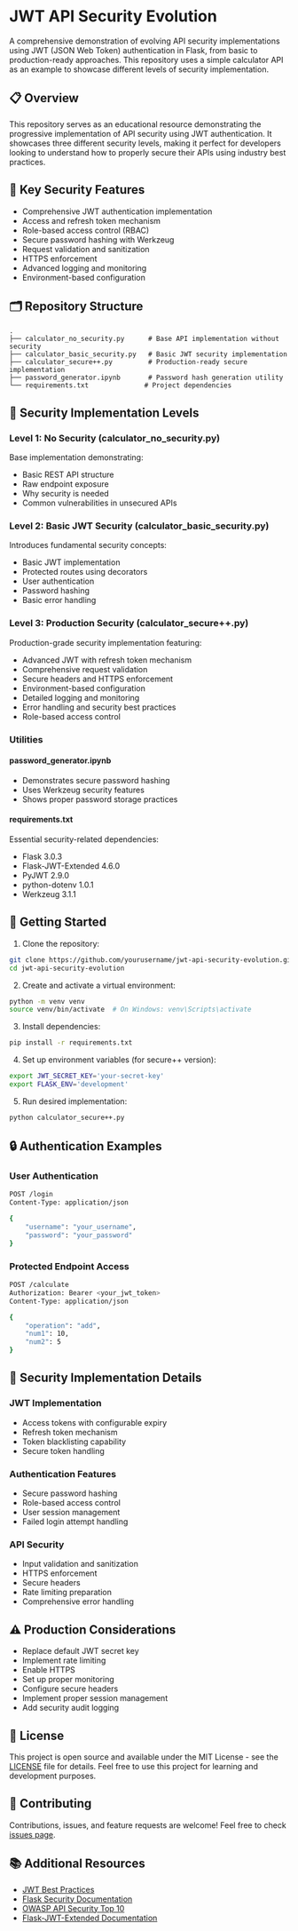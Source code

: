 # JWT API Security Evolution

A comprehensive demonstration of evolving API security implementations using JWT (JSON Web Token) authentication in Flask, from basic to production-ready approaches. This repository uses a simple calculator API as an example to showcase different levels of security implementation.

## 📋 Overview

This repository serves as an educational resource demonstrating the progressive implementation of API security using JWT authentication. It showcases three different security levels, making it perfect for developers looking to understand how to properly secure their APIs using industry best practices.

## 🔑 Key Security Features

- Comprehensive JWT authentication implementation
- Access and refresh token mechanism
- Role-based access control (RBAC)
- Secure password hashing with Werkzeug
- Request validation and sanitization
- HTTPS enforcement
- Advanced logging and monitoring
- Environment-based configuration

## 🗂 Repository Structure

```
.
├── calculator_no_security.py      # Base API implementation without security
├── calculator_basic_security.py   # Basic JWT security implementation
├── calculator_secure++.py         # Production-ready secure implementation
├── password_generator.ipynb       # Password hash generation utility
└── requirements.txt              # Project dependencies
```

## 📁 Security Implementation Levels

### Level 1: No Security (calculator_no_security.py)
Base implementation demonstrating:
- Basic REST API structure
- Raw endpoint exposure
- Why security is needed
- Common vulnerabilities in unsecured APIs

### Level 2: Basic JWT Security (calculator_basic_security.py)
Introduces fundamental security concepts:
- Basic JWT implementation
- Protected routes using decorators
- User authentication
- Password hashing
- Basic error handling

### Level 3: Production Security (calculator_secure++.py)
Production-grade security implementation featuring:
- Advanced JWT with refresh token mechanism
- Comprehensive request validation
- Secure headers and HTTPS enforcement
- Environment-based configuration
- Detailed logging and monitoring
- Error handling and security best practices
- Role-based access control

### Utilities

#### password_generator.ipynb
- Demonstrates secure password hashing
- Uses Werkzeug security features
- Shows proper password storage practices

#### requirements.txt
Essential security-related dependencies:
- Flask 3.0.3
- Flask-JWT-Extended 4.6.0
- PyJWT 2.9.0
- python-dotenv 1.0.1
- Werkzeug 3.1.1

## 🚀 Getting Started

1. Clone the repository:
```bash
git clone https://github.com/yourusername/jwt-api-security-evolution.git
cd jwt-api-security-evolution
```

2. Create and activate a virtual environment:
```bash
python -m venv venv
source venv/bin/activate  # On Windows: venv\Scripts\activate
```

3. Install dependencies:
```bash
pip install -r requirements.txt
```

4. Set up environment variables (for secure++ version):
```bash
export JWT_SECRET_KEY='your-secret-key'
export FLASK_ENV='development'
```

5. Run desired implementation:
```bash
python calculator_secure++.py
```

## 🔒 Authentication Examples

### User Authentication
```bash
POST /login
Content-Type: application/json

{
    "username": "your_username",
    "password": "your_password"
}
```

### Protected Endpoint Access
```bash
POST /calculate
Authorization: Bearer <your_jwt_token>
Content-Type: application/json

{
    "operation": "add",
    "num1": 10,
    "num2": 5
}
```

## 🔐 Security Implementation Details

### JWT Implementation
- Access tokens with configurable expiry
- Refresh token mechanism
- Token blacklisting capability
- Secure token handling

### Authentication Features
- Secure password hashing
- Role-based access control
- User session management
- Failed login attempt handling

### API Security
- Input validation and sanitization
- HTTPS enforcement
- Secure headers
- Rate limiting preparation
- Comprehensive error handling

## ⚠️ Production Considerations

- Replace default JWT secret key
- Implement rate limiting
- Enable HTTPS
- Set up proper monitoring
- Configure secure headers
- Implement proper session management
- Add security audit logging

## 📄 License

This project is open source and available under the MIT License - see the [LICENSE](LICENSE) file for details. Feel free to use this project for learning and development purposes.

## 🤝 Contributing

Contributions, issues, and feature requests are welcome! Feel free to check [issues page](../../issues).

## 📚 Additional Resources

- [JWT Best Practices](https://datatracker.ietf.org/doc/html/rfc8725)
- [Flask Security Documentation](https://flask.palletsprojects.com/en/2.0.x/security/)
- [OWASP API Security Top 10](https://owasp.org/www-project-api-security/)
- [Flask-JWT-Extended Documentation](https://flask-jwt-extended.readthedocs.io/)
